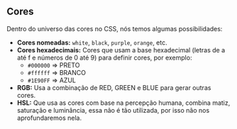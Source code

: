 ## Cores

Dentro do universo das cores no CSS, nós temos algumas possibilidades:

* **Cores nomeadas:** `white`, `black`, `purple`, `orange`, etc.
* **Cores hexadecimais:** Cores que usam a base hexadecimal (letras de a até f e números de 0 até 9) para definir cores, por exemplo:
  * `#000000` => PRETO
  * `#ffffff` => BRANCO
  * `#1E90FF` => AZUL
* **RGB:** Usa a combinação de RED, GREEN e BLUE para gerar outras cores.
* **HSL:** Que usa as cores com base na percepção humana, combina matiz, saturação e luminância, essa não é tão utilizada, por isso não nos aprofundaremos nela.